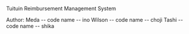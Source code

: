 Tuituin Reimbursement Management System

Author: 
Meda -- code name -- ino
Wilson -- code name -- choji
Tashi -- code name -- shika
